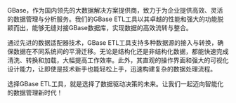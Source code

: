 GBase，作为国内领先的大数据解决方案提供商，致力于为企业提供高效、灵活的数据管理与分析服务。我们的GBase ETL工具以其卓越的性能和强大的功能脱颖而出，能够无缝对接GBase数据库，实现数据的高效流转与整合。

通过先进的数据适配器技术，GBase ETL工具支持多种数据源的接入与转换，确保数据在不同系统间的平滑迁移。无论是结构化还是非结构化数据，都能快速完成清洗、转换和加载，大幅提高工作效率。此外，其直观的操作界面和强大的可视化设计能力，让即使是技术新手也能轻松上手，迅速构建复杂的数据处理流程。

选择GBase ETL工具，就是选择了数据驱动决策的未来。让我们一起迈向智能化的数据管理新时代！